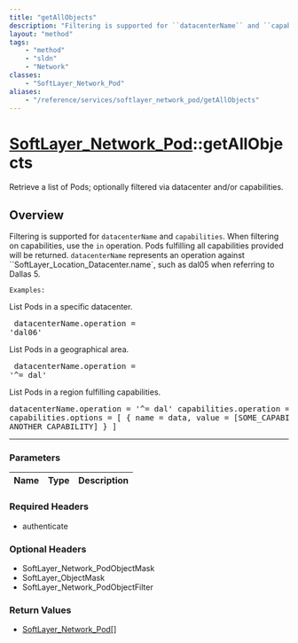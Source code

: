 ```yaml
---
title: "getAllObjects"
description: "Filtering is supported for ``datacenterName`` and ``capabilities``. When filtering on capabilities, use the ``in`` opera... "
layout: "method"
tags:
    - "method"
    - "sldn"
    - "Network"
classes:
    - "SoftLayer_Network_Pod"
aliases:
    - "/reference/services/softlayer_network_pod/getAllObjects"
---
```

# [SoftLayer_Network_Pod](/reference/services/SoftLayer_Network_Pod)::getAllObjects


Retrieve a list of Pods; optionally filtered via datacenter and/or capabilities.


## Overview 
Filtering is supported for ``datacenterName`` and ``capabilities``. When filtering on capabilities, use the ``in`` operation. Pods fulfilling all capabilities provided will be returned. ``datacenterName`` represents an operation against ``SoftLayer_Location_Datacenter.name`, such as dal05 when referring to Dallas 5. 

```Examples:``` 

List Pods in a specific datacenter. <pre> datacenterName.operation = 'dal06' </pre> 

List Pods in a geographical area. <pre> datacenterName.operation = '^= dal' </pre> 

List Pods in a region fulfilling capabilities. <pre> datacenterName.operation = '^= dal' capabilities.operation = 'in' capabilities.options = [ { name = data, value = [SOME_CAPABILITY, ANOTHER_CAPABILITY] } ] </pre> 

-----

### Parameters 
|Name | Type | Description |
| --- | --- | --- |


### Required Headers
* authenticate


### Optional Headers
* SoftLayer_Network_PodObjectMask
* SoftLayer_ObjectMask
* SoftLayer_Network_PodObjectFilter

### Return Values
* <a href='/reference/datatypes/SoftLayer_Network_Pod'>SoftLayer_Network_Pod[] </a>




